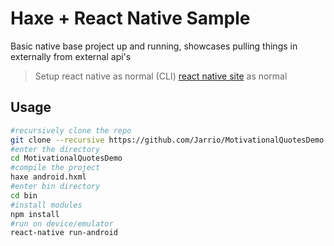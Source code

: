 # Haxe + React Native Sample

Basic native base project up and running, showcases pulling things in externally from external api's 

> Setup react native as normal (CLI) [react native site](https://reactnative.dev/docs/environment-setup) as normal

## Usage

```bash
#recursively clone the repo
git clone --recursive https://github.com/Jarrio/MotivationalQuotesDemo
#enter the directory
cd MotivationalQuotesDemo
#compile the project
haxe android.hxml
#enter bin directory
cd bin
#install modules
npm install
#run on device/emulator
react-native run-android
```
